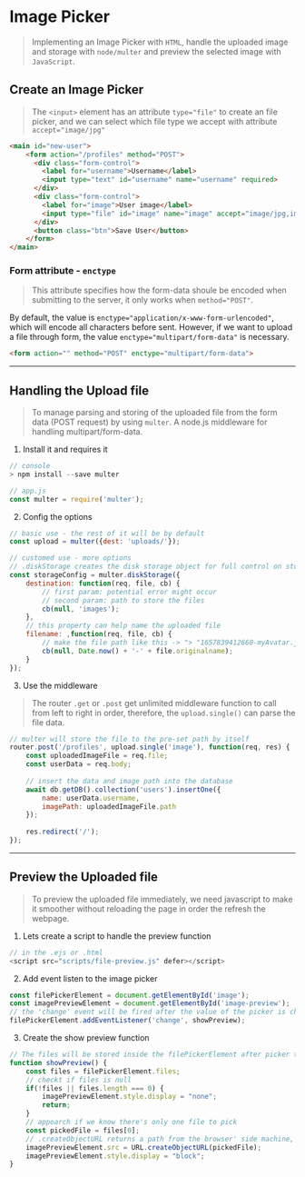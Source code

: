 # Image Picker
> Implementing an Image Picker with `HTML`, handle the uploaded image and storage with `node/multer` and preview the selected image with `JavaScript`.

## Create an Image Picker
> The `<input>` element has an attribute `type="file"` to create an file picker, and we can select which file type we accept with attribute `accept="image/jpg"`
```html
<main id="new-user">
    <form action="/profiles" method="POST">
      <div class="form-control">
        <label for="username">Username</label>
        <input type="text" id="username" name="username" required>
      </div>
      <div class="form-control">
        <label for="image">User image</label>
        <input type="file" id="image" name="image" accept="image/jpg,image/png" required />
      </div>
      <button class="btn">Save User</button>
    </form>
</main>
```

### Form attribute - `enctype`
> This attribute specifies how the form-data shoule be encoded when submitting to the server, it only works when `method="POST"`.

By default, the value is `enctype="application/x-www-form-urlencoded"`, which will encode all characters before sent. However, if we want to upload a file through form, the value `enctype="multipart/form-data"` is necessary.
```html
<form action="" method="POST" enctype="multipart/form-data">
```

---

## Handling the Upload file
> To manage parsing and storing of the uploaded file from the form data (POST request) by using `multer`. A node.js middleware for handling multipart/form-data.
1. Install it and requires it
```js
// console
> npm install --save multer

// app.js
const multer = require('multer');
```
2. Config the options
```js
// basic use - the rest of it will be by default
const upload = multer({dest: 'uploads/'});

// customed use - more options
// .diskStorage creates the disk storage object for full control on storing files to disk
const storageConfig = multer.diskStorage({
    destination: function(req, file, cb) {
        // first param: potential error might occur
        // second param: path to store the files
        cb(null, 'images');
    },
    // this property can help name the uploaded file
    filename: ,function(req, file, cb) {
        // make the file path like this -> "> "1657839412660-myAvatar.jpg"
        cb(null, Date.now() + '-' + file.originalname);
    }
});
```

3. Use the middleware
> The router `.get` or `.post` get unlimited middleware function to call from left to right in order, therefore, the `upload.single()` can parse the file data.
```js
// multer will store the file to the pre-set path by itself
router.post('/profiles', upload.single('image'), function(req, res) {
    const uploadedImageFile = req.file;
    const userData = req.body;
    
    // insert the data and image path into the database
    await db.getDB().collection('users').insertOne({
        name: userData.username,
        imagePath: uploadedImageFile.path
    });
    
    res.redirect('/');
});
```

---

## Preview the Uploaded file
> To preview the uploaded file immediately, we need javascript to make it smoother without reloading the page in order the refresh the webpage.
1. Lets create a script to handle the preview function
```js
// in the .ejs or .html
<script src="scripts/file-preview.js" defer></script>
```
2. Add event listen to the image picker
```js
const filePickerElement = document.getElementById('image');
const imagePreviewElement = document.getElementById('image-preview');
// the 'change' event will be fired after the value of the picker is changed
filePickerElement.addEventListener('change', showPreview);
```
3. Create the show preview function
```js
// The files will be stored inside the filePickerElement after picker the file
function showPreview() {
    const files = filePickerElement.files;
    // checkt if files is null
    if(!files || files.length === 0) {
        imagePreviewElement.style.display = "none";
        return;
    }
    // appoarch if we know there's only one file to pick
    const pickedFile = files[0];
    // .createObjectURL returns a path from the browser' side machine, that're picked by the user
    imagePreviewElement.src = URL.createObjectURL(pickedFile);
    imagePreviewElement.style.display = "block";
}

```

